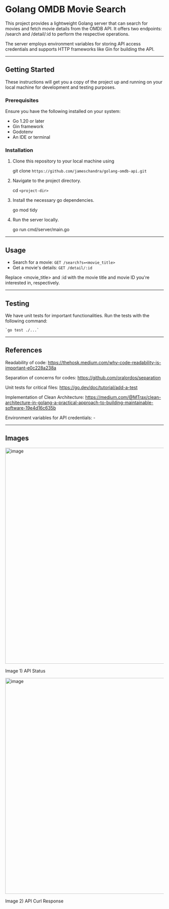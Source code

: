 # Golang OMDB Movie Search

This project provides a lightweight Golang server that can search for movies and fetch movie details from the OMDB API. It offers two endpoints: /search and /detail/:id to perform the respective operations.

The server employs environment variables for storing API access credentials and supports HTTP frameworks like Gin for building the API.

---

## Getting Started

These instructions will get you a copy of the project up and running on your local machine for development and testing purposes.

### Prerequisites

Ensure you have the following installed on your system:

- Go 1.20 or later
- Gin framework
- Godotenv
- An IDE or terminal

### Installation

1. Clone this repository to your local machine using

   git clone `https://github.com/jameschandra/golang-omdb-api.git`

2. Navigate to the project directory.

   cd `<project-dir>`

3. Install the necessary go dependencies.

   go mod tidy

4. Run the server locally.

   go run cmd/server/main.go

---

## Usage

- Search for a movie: `GET /search?s=<movie_title>`
- Get a movie's details: `GET /detail/:id`

Replace <movie_title> and :id with the movie title and movie ID you're interested in, respectively.

---

## Testing

We have unit tests for important functionalities. Run the tests with the following command:

    `go test ./...`

---

## References

Readability of code: https://thehosk.medium.com/why-code-readability-is-important-e0c228a238a

Separation of concerns for codes: https://github.com/oralordos/separation

Unit tests for critical files: https://go.dev/doc/tutorial/add-a-test

Implementation of Clean Architecture: https://medium.com/@MTrax/clean-architecture-in-golang-a-practical-approach-to-building-maintainable-software-19e4d16c635b

Environment variables for API credentials: -

---

## Images

<img width="685" alt="image" src="https://github.com/jameschandra/golang-omdb-api/assets/53634665/fcd62e63-1e41-46c0-8d73-44f8db161e42">

Image 1) API Status

<img width="685" alt="image" src="https://github.com/jameschandra/golang-omdb-api/assets/53634665/47a4eee1-8c0e-4c74-bcd0-e5357b3a64a0">

Image 2) API Curl Response



